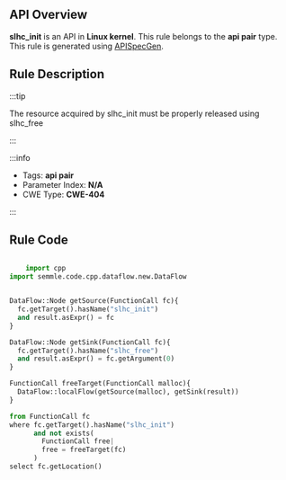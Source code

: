 ---
---


## API Overview
**slhc_init** is an API in **Linux kernel**. This rule belongs to the **api pair** type. This rule is generated using [APISpecGen](../../tools/APISpecGen).
## Rule Description

:::tip

The resource acquired by slhc_init must be properly released using slhc_free

:::

:::info

- Tags: **api pair**
- Parameter Index: **N/A**
- CWE Type: **CWE-404**

:::

## Rule Code
```python

    import cpp
import semmle.code.cpp.dataflow.new.DataFlow


DataFlow::Node getSource(FunctionCall fc){
  fc.getTarget().hasName("slhc_init")
  and result.asExpr() = fc
}

DataFlow::Node getSink(FunctionCall fc){
  fc.getTarget().hasName("slhc_free")
  and result.asExpr() = fc.getArgument(0)
}

FunctionCall freeTarget(FunctionCall malloc){
  DataFlow::localFlow(getSource(malloc), getSink(result))
}

from FunctionCall fc
where fc.getTarget().hasName("slhc_init")
      and not exists(
        FunctionCall free| 
        free = freeTarget(fc)
      )
select fc.getLocation()

    
```